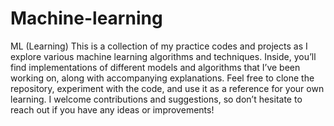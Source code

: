 # Machine-learning
ML (Learning)
This is a collection of my practice codes and projects as I explore various machine learning algorithms and techniques. Inside, you’ll find implementations of different models and algorithms that I’ve been working on, along with accompanying explanations. Feel free to clone the repository, experiment with the code, and use it as a reference for your own learning. I welcome contributions and suggestions, so don’t hesitate to reach out if you have any ideas or improvements!
